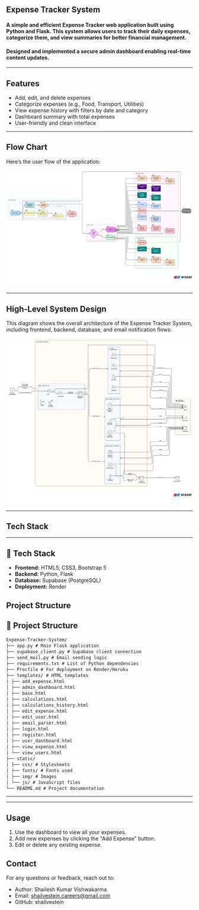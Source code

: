 ## Expense Tracker System

#### A simple and efficient Expense Tracker web application built using Python and Flask. This system allows users to track their daily expenses, categorize them, and view summaries for better financial management.
#### Designed and implemented a secure admin dashboard enabling real-time content updates.
---

## Features

- Add, edit, and delete expenses
- Categorize expenses (e.g., Food, Transport, Utilities)
- View expense history with filters by date and category
- Dashboard summary with total expenses
- User-friendly and clean interface

---

## Flow Chart

Here’s the user flow of the application:

![Flowchart](docs/flowchart.svg)

---

## High-Level System Design

This diagram shows the overall architecture of the Expense Tracker System, including
frontend, backend, database, and email notification flows:

![High-Level System Design](docs/system-design.svg)

---

## Tech Stack

---
## 🧰 Tech Stack

- **Frontend:** HTML5, CSS3, Bootstrap 5
- **Backend:** Python, Flask
- **Database:** Supabase (PostgreSQL)
- **Deployment:** Render


## Project Structure



## 📁 Project Structure

```
Expense-Tracker-System/
├── app.py # Main Flask application
├── supabase_client.py # Supabase client connection
├── send_mail.py # Email sending logic
├── requirements.txt # List of Python dependencies
├── Procfile # For deployment on Render/Heroku
├── templates/ # HTML templates
│ ├── add_expense.html
│ ├── admin_dashboard.html
│ ├── base.html
│ ├── calculations.html
│ ├── calculations_history.html
│ ├── edit_expense.html
│ ├── edit_user.html
│ ├── email_parser.html
│ ├── login.html
│ ├── register.html
│ ├── user_dashboard.html
│ ├── view_expense.html
│ └── view_users.html
├── static/
│ ├── css/ # Stylesheets
│ ├── fonts/ # Fonts used
│ ├── img/ # Images
│ └── js/ # JavaScript files
└── README.md # Project documentation
```

---


---

## Usage
1. Use the dashboard to view all your expenses.
2. Add new expenses by clicking the "Add Expense" button.
3. Edit or delete any existing expense.


## Contact
For any questions or feedback, reach out to:
  * Author: Shailesh Kumar Vishwakarma
  * Email: shailvestein.careers@gmail.com
  * GitHub: shailvestein

